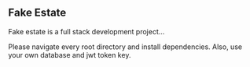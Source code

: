 ## Fake Estate

Fake estate is a full stack development project...

Please navigate every root directory and install dependencies. Also, use your own database and jwt token key.
